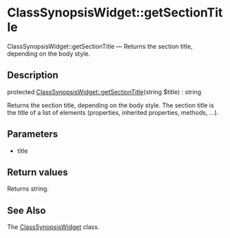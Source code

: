 ClassSynopsisWidget::getSectionTitle
================

ClassSynopsisWidget::getSectionTitle — Returns the section title, depending on the body style.

Description
---------------


protected [ClassSynopsisWidget::getSectionTitle](https://github.com/lingtalfi/DocTools/blob/master/doc/api/DocTools/Widget/ClassSynopsis/ClassSynopsisWidget/getSectionTitle.md)(string $title) : string




Returns the section title, depending on the body style.
The section title is the title of a list of elements (properties, inherited properties, methods, ...).




Parameters
--------------


- title

    


Return values
----------------

Returns string.









See Also
-----------

The [ClassSynopsisWidget](https://github.com/lingtalfi/DocTools/blob/master/doc/api/DocTools/Widget/ClassSynopsis/ClassSynopsisWidget.md) class.
